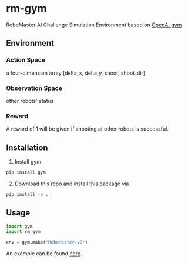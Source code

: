 # rm-gym

RoboMaster AI Challenge Simulation Environment based on [OpenAI gym](https://github.com/openai/gym)

## Environment

### Action Space

a four-dimension array [delta_x, delta_y, shoot, shoot_dir]

### Observation Space

other robots' status

### Reward

A reward of 1 will be given if shooting at other robots is successful.

## Installation

1. Install gym

```bash
pip install gym
```

2. Download this repo and install this package via

```bash
pip install -e .
```

## Usage

```python
import gym
import rm_gym

env = gym.make("RoboMaster-v0")
```

An example can be found [here](https://github.com/0aqz0/gym-examples/tree/master/rmSim).
